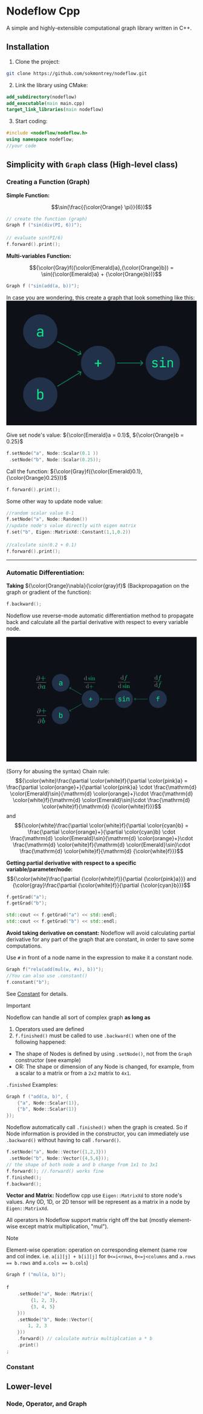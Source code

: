 # Nodeflow Cpp
A simple and highly-extensible computational graph library written in C++.

## Installation 

1. Clone the project:
```bash
git clone https://github.com/sokmontrey/nodeflow.git
```

2. Link the library using CMake:
```cmake
add_subdirectory(nodeflow)
add_executable(main main.cpp)
target_link_libraries(main nodeflow)
```

3. Start coding:
```cpp
#include <nodeflow/nodeflow.h>
using namespace nodeflow;
//your code
```

## Simplicity with `Graph` class (High-level class)
### Creating a Function (Graph)

**Simple Function:**

$$\sin(\frac{{\color{Orange} \pi}}{6})$$

```cpp
// create the function (graph)
Graph f ("sin(div(PI, 6))");

// evaluate sin(PI/6)
f.forward().print();
```

**Multi-variables Function:**

$${\color{Gray}f({\color{Emerald}a},{\color{Orange}b}) = \sin({\color{Emerald}a} + {\color{Orange}b})}$$

```cpp
Graph f ("sin(add(a, b))");
```

In case you are wondering, this create a graph that look something like this:
![image of sin(a+b) graph](./img/1.png)

Give set node's value: ${\color{Emerald}a = 0.1}$,  ${\color{Orange}b = 0.25}$

```cpp
f.setNode("a", Node::Scalar(0.1 ))
 .setNode("b", Node::Scalar(0.25));
```

Call the function: ${\color{Gray}f({\color{Emerald}0.1},{\color{Orange}0.25})}$

```cpp
f.forward().print();
```

Some other way to update node value:

```cpp
//random scalar value 0-1
f.setNode("a", Node::Random()) 
//update node's value directly with eigen matrix
f.set("b", Eigen::MatrixXd::Constant(1,1,0.2))

//calculate sin(0.2 + 0.1)
f.forward().print();
```

---

### Automatic Differentiation:

**Taking** ${\color{Orange}\nabla}{\color{gray}f}$ (Backpropagation on the graph or gradient of the function):
```cpp
f.backward();
```

Nodeflow use reverse-mode automatic differentiation method to propagate back and calculate all the partial derivative with respect to every variable node.

![auto diff reverse mode on graph](./img/2.png)

(Sorry for abusing the syntax)
Chain rule:
$${\color{white}\frac{\partial \color{white}f}{\partial \color{pink}a} = \frac{\partial \color{orange}+}{\partial \color{pink}a} \cdot \frac{\mathrm{d} \color{Emerald}\sin}{\mathrm{d} \color{orange}+}\cdot \frac{\mathrm{d} \color{white}f}{\mathrm{d} \color{Emerald}\sin}\cdot \frac{\mathrm{d} \color{white}f}{\mathrm{d} {\color{white}f}}}$$
and
$${\color{white}\frac{\partial \color{white}f}{\partial \color{cyan}b} = \frac{\partial \color{orange}+}{\partial \color{cyan}b} \cdot \frac{\mathrm{d} \color{Emerald}\sin}{\mathrm{d} \color{orange}+}\cdot \frac{\mathrm{d} \color{white}f}{\mathrm{d} \color{Emerald}\sin}\cdot \frac{\mathrm{d} \color{white}f}{\mathrm{d} {\color{white}f}}}$$

**Getting partial derivative with respect to a specific variable/parameter/node:**
$${\color{white}\frac{\partial {\color{white}f}}{\partial {\color{pink}a}}} and
{\color{gray}\frac{\partial {\color{white}f}}{\partial {\color{cyan}b}}}$$
```cpp
f.getGrad("a");
f.getGrad("b");
```

```cpp
std::cout << f.getGrad("a") << std::endl;
std::cout << f.getGrad("b") << std::endl;
```

**Avoid taking derivative on constant:**
Nodeflow will avoid calculating partial derivative for any part of the graph that are constant, in order to save some computations.

Use `#` in front of a node name in the expression to make it a constant node. 
```cpp
Graph f("relu(add(mul(w, #x), b))");
//You can also use .constant()
f.constant("b");
```

See [Constant](#constant) for details.

>[!IMPORTANT] 
> Nodeflow can handle all sort of complex graph **as long as**
> 1. Operators used are defined 
> 2. `f.finished()` must be called to use `.backward()` when one of the following happened:
> 	- The shape of Nodes is defined by using `.setNode()`, not from the `Graph` constructor (see example)
> 	- OR: The shape or dimension of any Node is changed, for example, from a scalar to a matrix or from a `2x2` matrix to `4x1`.

`.finished` Examples:
```cpp
Graph f ("add(a, b)", {
	{"a", Node::Scalar(1)},
	{"b", Node::Scalar(1)}
}); 
```

Nodeflow automatically call `.finished()` when the graph is created. So if Node information is provided in the constructor,  you can immediately use `.backward()` without having to call `.forward()`.

```cpp
f.setNode("a", Node::Vector({1,2,3}))
 .setNode("b", Node::Vector({4,5,6}));
// the shape of both node a and b change from 1x1 to 3x1
f.forward(); //.forward() works fine
f.finished();
f.backward();
```



**Vector and Matrix:**
Nodeflow cpp use `Eigen::MatrixXd` to store node's values. Any 0D, 1D, or 2D tensor will be represent as a matrix in a node by `Eigen::MatrixXd`.

All operators in Nodeflow support matrix right off the bat (mostly element-wise except matrix multiplication, "mul"). 

>[!Note]
>Element-wise operation: operation on corresponding element (same row and col index. i.e. `a[i][j] + b[i][j]` for `0<=i<rows`, `0<=j<columns` and `a.rows == b.rows` and `a.cols == b.cols`) 

```cpp
Graph f ("mul(a, b)");

f
	.setNode("a", Node::Matrix({
		 {1, 2, 3},
		 {3, 4, 5}
	}))
	.setNode("b", Node::Vector({
		1, 2, 3
	}))
	.forward() // calculate matrix multiplcation a * b
	.print()
;
```

### Constant

## Lower-level 
### Node, Operator, and Graph
